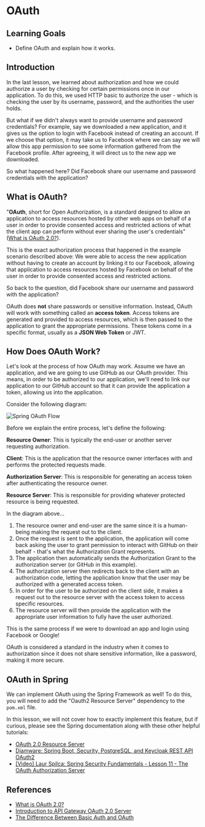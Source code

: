 # OAuth

## Learning Goals

- Define OAuth and explain how it works.

## Introduction

In the last lesson, we learned about authorization and how we could authorize a
user by checking for certain permissions once in our application. To do this, we
used HTTP basic to authorize the user - which is checking the user by its
username, password, and the authorities the user holds.

But what if we didn't always want to provide username and password credentials?
For example, say we downloaded a new application, and it gives us the option to
login with Facebook instead of creating an account. If we choose that option, it
may take us to Facebook where we can say we will allow this app permission to
see some information gathered from the Facebook profile. After agreeing, it will
direct us to the new app we downloaded.

So what happened here? Did Facebook share our username and password credentials
with the application?

## What is OAuth?

"**OAuth**, short for Open Authorization, is a standard designed to allow an
application to access resources hosted by other web apps on behalf of a user in
order to provide consented access and restricted actions of what the client app
can perform without ever sharing the user's credentials"
([What is OAuth 2.0?](https://auth0.com/intro-to-iam/what-is-oauth-2)).

This is the exact authorization process that happened in the example scenario
described above: We were able to access the new application without having to
create an account by linking it to our Facebook, allowing that application to
access resources hosted by Facebook on behalf of the user in order to provide
consented access and restricted actions.

So back to the question, did Facebook share our username and password with the
application?

OAuth does **not** share passwords or sensitive information. Instead, OAuth will
work with something called an **access token**. Access tokens are generated and
provided to access resources, which is then passed to the application to grant
the appropriate permissions. These tokens come in a specific format, usually as
a **JSON Web Token** or JWT.

## How Does OAuth Work?

Let's look at the process of how OAuth may work. Assume we have an application,
and we are going to use GitHub as our OAuth provider. This means, in order to be
authorized to our application, we'll need to link our application to our GitHub
account so that it can provide the application a token, allowing us into the
application.

Consider the following diagram:

![Spring OAuth Flow](https://curriculum-content.s3.amazonaws.com/java-spring-2/spring-oauth-flow.png)

Before we explain the entire process, let's define the following:

**Resource Owner**: This is typically the end-user or another server
requesting authorization.

**Client**: This is the application that the resource owner interfaces with and
performs the protected requests made.

**Authorization Server**: This is responsible for generating an access token
after authenticating the resource owner.

**Resource Server**: This is responsible for providing whatever protected
resource is being requested.

In the diagram above...

1. The resource owner and end-user are the same since it is a human-being making
   the request out to the client.
2. Once the request is sent to the application, the application will come back
   asking the user to grant permission to interact with GitHub on their behalf -
   that's what the Authorization Grant represents.
3. The application then automatically sends the Authorization Grant to the
   authorization server (or GitHub in this example).
4. The authorization server then redirects back to the client with an
   authorization code, letting the application know that the user may be
   authorized with a generated access token.
5. In order for the user to be authorized on the client side, it makes a request
   out to the resource server with the access token to access specific
   resources.
6. The resource server will then provide the application with the appropriate
   user information to fully have the user authorized.

This is the same process if we were to download an app and login using
Facebook or Google!

OAuth is considered a standard in the industry when it comes to authorization
since it does not share sensitive information, like a password, making it more
secure.

## OAuth in Spring

We can implement OAuth using the Spring Framework as well! To do this, you will
need to add the "Oauth2 Resource Server" dependency to the `pom.xml` file.

In this lesson, we will not cover how to exactly implement this feature, but if
curious, please see the Spring documentation along with these other helpful
tutorials:

- [OAuth 2.0 Resource Server](https://docs.spring.io/spring-security/reference/servlet/oauth2/resource-server/index.html)
- [Djamware: Spring Boot, Security, PostgreSQL, and Keycloak REST API OAuth2](https://www.djamware.com/post/6225b66ba88c55c95abca0b6/spring-boot-security-postgresql-and-keycloak-rest-api-oauth2#create-spring-boot)
- [[Video] Laur Spilca: Spring Security Fundamentals - Lesson 11 - The OAuth Authorization Server](https://youtu.be/N0LiMIGCDgg)

## References

- [What is OAuth 2.0?](https://auth0.com/intro-to-iam/what-is-oauth-2)
- [Introduction to API Gateway OAuth 2.0 Server](https://docs.oracle.com/cd/E55956_01/doc.11123/oauth_guide/content/oauth_intro.html#:~:text=An%20entity%20capable%20of%20granting,resource%20requests%20using%20access%20tokens.)
- [The Difference Between Basic Auth and OAuth](https://squareball.co/blog/the-difference-between-basic-auth-and-oauth)
